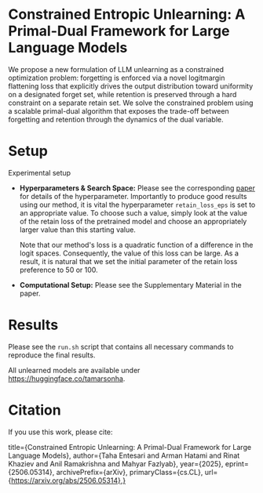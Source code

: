 # Constrained Entropic Unlearning: A Primal-Dual Framework for Large Language Models


 We propose a new formulation of LLM unlearning
as a constrained optimization problem: forgetting is enforced via a novel logitmargin flattening loss
 that explicitly drives the output distribution toward uniformity on a designated forget set,
 while retention is preserved through a hard constraint on a separate retain set. 
We solve the constrained problem using a scalable primal-dual algorithm that exposes the 
 trade-off between forgetting and  retention through the dynamics of the dual variable.

# Setup

Experimental setup

-  **Hyperparameters & Search Space:** Please see the corresponding [paper](https://arxiv.org/abs/2506.05314) for details of the hyperparameter. Importantly
    to produce good results using our method, it is vital the hyperparameter `retain_loss_eps` is set to an appropriate value.
    To choose such a value, simply look at the value of the retain loss of the pretrained model and choose
    an appropriately larger value than this starting value.

    Note that our method's loss is a quadratic function of a difference in the logit spaces. Consequently, 
    the value of this loss can be large. As a result, it is natural that we set the initial parameter of the
    retain loss preference to 50 or 100.
-  **Computational Setup:** Please see the Supplementary Material in the paper.

# Results

Please see the `run.sh` script that contains all necessary commands to reproduce the final results.

All unlearned models are available under https://huggingface.co/tamarsonha. 

# Citation


If you use this work, please cite:


[//]: @misc{entesari2025constrainedentropicunlearningprimaldual,
      title={Constrained Entropic Unlearning: A Primal-Dual Framework for Large Language Models}, 
      author={Taha Entesari and Arman Hatami and Rinat Khaziev and Anil Ramakrishna and Mahyar Fazlyab},
      year={2025},
      eprint={2506.05314},
      archivePrefix={arXiv},
      primaryClass={cs.CL},
      url={https://arxiv.org/abs/2506.05314},}